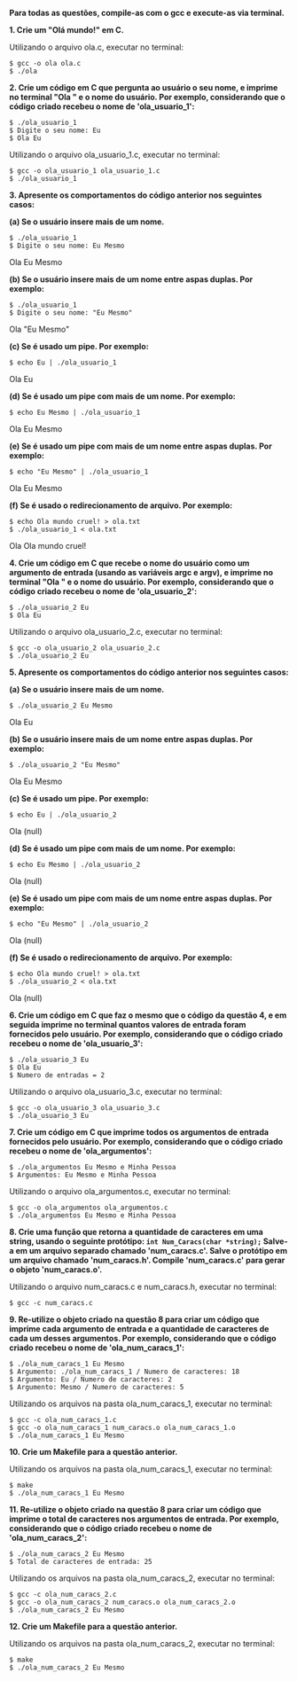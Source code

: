**Para todas as questões, compile-as com o gcc e execute-as via terminal.**

**1. Crie um "Olá mundo!" em C.**

Utilizando o arquivo ola.c, executar no terminal:
```
$ gcc -o ola ola.c
$ ./ola
```

**2. Crie um código em C que pergunta ao usuário o seu nome, e imprime no terminal "Ola " e o nome do usuário. Por exemplo, considerando que o código criado recebeu o nome de 'ola_usuario_1':**
```
$ ./ola_usuario_1
$ Digite o seu nome: Eu
$ Ola Eu
```

Utilizando o arquivo ola_usuario_1.c, executar no terminal:
```
$ gcc -o ola_usuario_1 ola_usuario_1.c
$ ./ola_usuario_1
```

**3. Apresente os comportamentos do código anterior nos seguintes casos:**

**(a) Se o usuário insere mais de um nome.**
```
$ ./ola_usuario_1
$ Digite o seu nome: Eu Mesmo
```

Ola Eu Mesmo

**(b) Se o usuário insere mais de um nome entre aspas duplas. Por exemplo:**
```
$ ./ola_usuario_1
$ Digite o seu nome: "Eu Mesmo"
```

Ola "Eu Mesmo"

**(c) Se é usado um pipe. Por exemplo:**
```**
$ echo Eu | ./ola_usuario_1
```

Ola Eu

**(d) Se é usado um pipe com mais de um nome. Por exemplo:**
```
$ echo Eu Mesmo | ./ola_usuario_1
```
Ola Eu Mesmo

**(e) Se é usado um pipe com mais de um nome entre aspas duplas. Por exemplo:**
```
$ echo "Eu Mesmo" | ./ola_usuario_1
```

Ola Eu Mesmo

**(f) Se é usado o redirecionamento de arquivo. Por exemplo:**
```
$ echo Ola mundo cruel! > ola.txt
$ ./ola_usuario_1 < ola.txt
```

Ola Ola mundo cruel!

**4. Crie um código em C que recebe o nome do usuário como um argumento de entrada (usando as variáveis argc e argv), e imprime no terminal "Ola " e o nome do usuário. Por exemplo, considerando que o código criado recebeu o nome de 'ola_usuario_2':**
```
$ ./ola_usuario_2 Eu
$ Ola Eu
```

Utilizando o arquivo ola_usuario_2.c, executar no terminal:
```
$ gcc -o ola_usuario_2 ola_usuario_2.c
$ ./ola_usuario_2 Eu
```

**5. Apresente os comportamentos do código anterior nos seguintes casos:**

**(a) Se o usuário insere mais de um nome.**
```
$ ./ola_usuario_2 Eu Mesmo
```

Ola Eu

**(b) Se o usuário insere mais de um nome entre aspas duplas. Por exemplo:**
```
$ ./ola_usuario_2 "Eu Mesmo"
```

Ola Eu Mesmo

**(c) Se é usado um pipe. Por exemplo:**
```
$ echo Eu | ./ola_usuario_2
```

Ola (null)

**(d) Se é usado um pipe com mais de um nome. Por exemplo:**
```
$ echo Eu Mesmo | ./ola_usuario_2
```

Ola (null)

**(e) Se é usado um pipe com mais de um nome entre aspas duplas. Por exemplo:**
```
$ echo "Eu Mesmo" | ./ola_usuario_2
```

Ola (null)

**(f) Se é usado o redirecionamento de arquivo. Por exemplo:**
```
$ echo Ola mundo cruel! > ola.txt
$ ./ola_usuario_2 < ola.txt
```

Ola (null)

**6. Crie um código em C que faz o mesmo que o código da questão 4, e em seguida imprime no terminal quantos valores de entrada foram fornecidos pelo usuário. Por exemplo, considerando que o código criado recebeu o nome de 'ola_usuario_3':**
```
$ ./ola_usuario_3 Eu
$ Ola Eu
$ Numero de entradas = 2
```

Utilizando o arquivo ola_usuario_3.c, executar no terminal:
```
$ gcc -o ola_usuario_3 ola_usuario_3.c
$ ./ola_usuario_3 Eu
```

**7. Crie um código em C que imprime todos os argumentos de entrada fornecidos pelo usuário. Por exemplo, considerando que o código criado recebeu o nome de 'ola_argumentos':**
```
$ ./ola_argumentos Eu Mesmo e Minha Pessoa
$ Argumentos: Eu Mesmo e Minha Pessoa
```

Utilizando o arquivo ola_argumentos.c, executar no terminal:
```
$ gcc -o ola_argumentos ola_argumentos.c
$ ./ola_argumentos Eu Mesmo e Minha Pessoa
```

**8. Crie uma função que retorna a quantidade de caracteres em uma string, usando o seguinte protótipo: `int Num_Caracs(char *string);` Salve-a em um arquivo separado chamado 'num_caracs.c'. Salve o protótipo em um arquivo chamado 'num_caracs.h'. Compile 'num_caracs.c' para gerar o objeto 'num_caracs.o'.**

Utilizando o arquivo num_caracs.c e num_caracs.h, executar no terminal:
```
$ gcc -c num_caracs.c
```

**9. Re-utilize o objeto criado na questão 8 para criar um código que imprime cada argumento de entrada e a quantidade de caracteres de cada um desses argumentos. Por exemplo, considerando que o código criado recebeu o nome de 'ola_num_caracs_1':**
```
$ ./ola_num_caracs_1 Eu Mesmo
$ Argumento: ./ola_num_caracs_1 / Numero de caracteres: 18
$ Argumento: Eu / Numero de caracteres: 2
$ Argumento: Mesmo / Numero de caracteres: 5
```

Utilizando os arquivos na pasta ola_num_caracs_1, executar no terminal:
```
$ gcc -c ola_num_caracs_1.c
$ gcc -o ola_num_caracs_1 num_caracs.o ola_num_caracs_1.o
$ ./ola_num_caracs_1 Eu Mesmo
```

**10. Crie um Makefile para a questão anterior.**

Utilizando os arquivos na pasta ola_num_caracs_1, executar no terminal:
```
$ make
$ ./ola_num_caracs_1 Eu Mesmo
```

**11. Re-utilize o objeto criado na questão 8 para criar um código que imprime o total de caracteres nos argumentos de entrada. Por exemplo, considerando que o código criado recebeu o nome de 'ola_num_caracs_2':**
```
$ ./ola_num_caracs_2 Eu Mesmo
$ Total de caracteres de entrada: 25
```

Utilizando os arquivos na pasta ola_num_caracs_2, executar no terminal:
```
$ gcc -c ola_num_caracs_2.c
$ gcc -o ola_num_caracs_2 num_caracs.o ola_num_caracs_2.o
$ ./ola_num_caracs_2 Eu Mesmo
```

**12. Crie um Makefile para a questão anterior.**

Utilizando os arquivos na pasta ola_num_caracs_2, executar no terminal:
```
$ make
$ ./ola_num_caracs_2 Eu Mesmo
```
